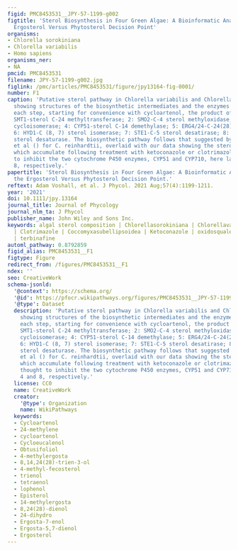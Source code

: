 ```yaml
---
figid: PMC8453531__JPY-57-1199-g002
figtitle: 'Sterol Biosynthesis in Four Green Algae: A Bioinformatic Analysis of the
  Ergosterol Versus Phytosterol Decision Point'
organisms:
- Chlorella sorokiniana
- Chlorella variabilis
- Homo sapiens
organisms_ner:
- NA
pmcid: PMC8453531
filename: JPY-57-1199-g002.jpg
figlink: /pmc/articles/PMC8453531/figure/jpy13164-fig-0001/
number: F1
caption: 'Putative sterol pathway in Chlorella variabilis and Chlorella sorokiniana
  showing structures of the biosynthetic intermediates and the enzymes which catalyze
  each step, starting for convenience with cycloartenol, the product of Cas1p. 1:
  SMT1‐sterol C‐24 methyltransferase; 2: SMO2‐C‐4 sterol methyloxidase; 3: CPI1‐cycloeucanol
  cycloisomerase; 4: CYP51‐sterol C‐14 demethylase; 5: ERG4/24‐C‐24(28) sterol reductase;
  6: HYD1‐C (8, 7) sterol isomerase; 7: STE1‐C‐5 sterol desatirase; 8: CYP710‐C‐22
  sterol desaturase. The biosynthetic pathway follows that suggested by Brumfield
  et al () for C. reinhardtii, overlaid with our data showing the sterol intermediates
  which accumulate following treatment with ketoconazole or clotrimazole, drugs thought
  to inhibit the two cytochrome P450 enzymes, CYP51 and CYP710, here labeled 4 and
  8, respectively.'
papertitle: 'Sterol Biosynthesis in Four Green Algae: A Bioinformatic Analysis of
  the Ergosterol Versus Phytosterol Decision Point.'
reftext: Adam Voshall, et al. J Phycol. 2021 Aug;57(4):1199-1211.
year: '2021'
doi: 10.1111/jpy.13164
journal_title: Journal of Phycology
journal_nlm_ta: J Phycol
publisher_name: John Wiley and Sons Inc.
keywords: algal sterol composition | Chlorellasorokiniana | Chlorellavariabilis NC64A
  | Clotrimazole | Coccomyxasubellipsoidea | Ketoconazole | oxidosqualene cyclase
  | terbinafine
automl_pathway: 0.8792859
figid_alias: PMC8453531__F1
figtype: Figure
redirect_from: /figures/PMC8453531__F1
ndex: ''
seo: CreativeWork
schema-jsonld:
  '@context': https://schema.org/
  '@id': https://pfocr.wikipathways.org/figures/PMC8453531__JPY-57-1199-g002.html
  '@type': Dataset
  description: 'Putative sterol pathway in Chlorella variabilis and Chlorella sorokiniana
    showing structures of the biosynthetic intermediates and the enzymes which catalyze
    each step, starting for convenience with cycloartenol, the product of Cas1p. 1:
    SMT1‐sterol C‐24 methyltransferase; 2: SMO2‐C‐4 sterol methyloxidase; 3: CPI1‐cycloeucanol
    cycloisomerase; 4: CYP51‐sterol C‐14 demethylase; 5: ERG4/24‐C‐24(28) sterol reductase;
    6: HYD1‐C (8, 7) sterol isomerase; 7: STE1‐C‐5 sterol desatirase; 8: CYP710‐C‐22
    sterol desaturase. The biosynthetic pathway follows that suggested by Brumfield
    et al () for C. reinhardtii, overlaid with our data showing the sterol intermediates
    which accumulate following treatment with ketoconazole or clotrimazole, drugs
    thought to inhibit the two cytochrome P450 enzymes, CYP51 and CYP710, here labeled
    4 and 8, respectively.'
  license: CC0
  name: CreativeWork
  creator:
    '@type': Organization
    name: WikiPathways
  keywords:
  - Cycloartenol
  - 24-methylene
  - cycloartenol
  - Cycloeucalenol
  - Obtusifoliol
  - 4-methylergosta
  - 8,14,24(28)-trien-3-ol
  - 4-methyl-fecosterol
  - trienol
  - tetraenol
  - lophenol
  - Episterol
  - 14-methylergosta
  - 8,24(28)-dienol
  - 24-dihydro
  - Ergosta-7-enol
  - Ergosta-5,7-dienol
  - Ergosterol
---
```

